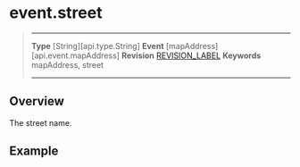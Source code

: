 
# event.street

> --------------------- ------------------------------------------------------------------------------------------
> __Type__              [String][api.type.String]
> __Event__             [mapAddress][api.event.mapAddress]
> __Revision__          [REVISION_LABEL](REVISION_URL)
> __Keywords__          mapAddress, street
> --------------------- ------------------------------------------------------------------------------------------

## Overview

The street name.

## Example
 
``````lua
``````
